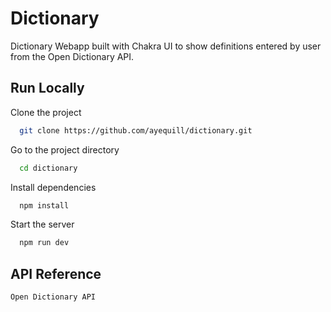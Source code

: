 
# Dictionary

Dictionary Webapp built with Chakra UI to show definitions entered by user from the Open Dictionary API.


## Run Locally

Clone the project

```bash
  git clone https://github.com/ayequill/dictionary.git
```

Go to the project directory

```bash
  cd dictionary
```

Install dependencies

```bash
  npm install
```

Start the server

```bash
  npm run dev
```


## API Reference
    Open Dictionary API
